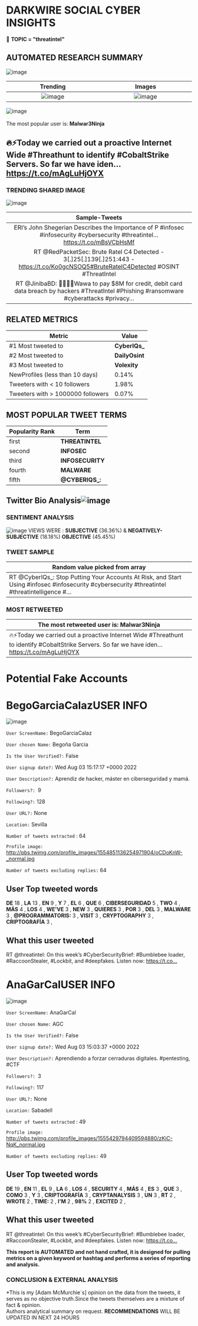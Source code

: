 # DARKWIRE SOCIAL CYBER INSIGHTS 
&#x1F34E; **TOPIC = "threatintel"**

## AUTOMATED RESEARCH SUMMARY
  ![image](darkLogo.png)   

|  Trending  |   Images | 
:-------------------------:|:-------------------------:
|  ![image](assets/threatintel/imageFile1.jpg)     <img width=200/> | ![image](assets/threatintel/imageFile2.jpg) <img width=200/> |   
 
 
![image](assets/threatintel/TWEETS.png)
<br></br>
The most popular user is: **Malwar3Ninja**  
 

## 🔥⚡Today we carried out a proactive Internet Wide #Threathunt to identify #CobaltStrike Servers. So far we have iden… https://t.co/mAgLuHjOYX 

  




### TRENDING SHARED IMAGE

![image](assets/threatintel/twitterPostedImage.png)



|                **Sample-Tweets**        |
| :-------------: |
| ERI’s John Shegerian Describes the Importance of P #infosec #infosecurity #cybersecurity #threatintel… https://t.co/mBsVCbHsMf |
| RT @RedPacketSec: Brute Ratel C4 Detected - 3[.]25[.]139[.]251:443 - https://t.co/Ko0gcNSOQ5#BruteRatelC4Detected #OSINT #ThreatIntel |
| RT @JinibaBD: 🚨🤷‍♂️🚨Wawa to pay $8M for credit, debit card data breach by hackers #ThreatIntel #Phishing #ransomware #cyberattacks #privacy… |

## RELATED METRICS<br>
| Metric | Value |
| ------------- | ------------- |
| #1 Most tweeted to  | **CyberIQs_** |
| #2 Most tweeted to  | **DailyOsint** |
| #3 Most tweeted to  | **Volexity** |
| NewProfiles (less than 10 days) | 0.14%  |
| Tweeters with < 10 followers  | 1.98%|
| Tweeters with > 1000000 followers  | 0.07%  |



## MOST POPULAR TWEET TERMS 


| Popularity Rank  | Term |
| ------------- | ------------- |
| first  | **THREATINTEL**  |
| second  | **INFOSEC**  |
| third  | **INFOSECURITY** |
| fourth  | **MALWARE**  |
| fifth  | **@CYBERIQS_:**  |


## Twitter Bio Analysis![image](assets/threatintel/BIO.png)
### SENTIMENT ANALYSIS
![image](assets/threatintel/sentiment.png)
VIEWS WERE : **SUBJECTIVE**  (36.36%) & **NEGATIVELY-SUBJECTIVE** (18.18%) **OBJECTIVE** (45.45%)

### TWEET SAMPLE 
| Random value picked from array |
| ------------- |
|RT @CyberIQs_: Stop Putting Your Accounts At Risk, and Start Using #infosec #infosecurity #cybersecurity #threatintel #threatintelligence #… |

### MOST RETWEETED 

| The most retweeted user is: **Malwar3Ninja**  |
| ------------- |
| 🔥⚡Today we carried out a proactive Internet Wide #Threathunt to identify #CobaltStrike Servers. So far we have iden… https://t.co/mAgLuHjOYX |

# Potential Fake Accounts
 
# BegoGarciaCalazUSER INFO
![image](http://pbs.twimg.com/profile_images/1554851136254971904/oCDoKnW-_normal.jpg)
 
`User ScreenName:` BegoGarciaCalaz 
 
`User chosen Name:` Begoña Garcia 
 
`Is the User Verified?:` False 
 
`User signup date?:` Wed Aug 03 15:17:17 +0000 2022 
 
`User Description?:` Aprendiz de hacker, máster en ciberseguridad y mamá. 
 
`Followers?: `9 
 
`Following?:` 128 
 
`User URL?:` None 
 
`Location:` Sevilla 
 
`Number of tweets extracted`  : 64 
 
`Profile image:` http://pbs.twimg.com/profile_images/1554851136254971904/oCDoKnW-_normal.jpg 
 
`Number of tweets excluding replies:` 64 
 

 

 
## User Top tweeted words 
 
**DE** 18 , **LA** 13 , **EN** 9 , **Y** 7 , **EL** 6 , **QUE** 6 , **CIBERSEGURIDAD** 5 , **TWO** 4 , **MÁS** 4 , **LOS** 4 , **WE'VE** 3 , **NEW** 3 , **QUIERES** 3 , **POR** 3 , **DEL** 3 , **MALWARE** 3 , **@PROGRAMMATORIS:** 3 , **VISIT** 3 , **CRYPTOGRAPHY** 3 , **CRIPTOGRAFÍA** 3 , 
 
## What this user tweeted
 
RT @threatintel: On this week’s #CyberSecurityBrief: #Bumblebee loader, #RaccoonStealer, #Lockbit, and #deepfakes. Listen now: https://t.co…
 
# AnaGarCalUSER INFO
![image](http://pbs.twimg.com/profile_images/1555429794409594880/zKjC-NqK_normal.jpg)
 
`User ScreenName:` AnaGarCal 
 
`User chosen Name:` AGC 
 
`Is the User Verified?:` False 
 
`User signup date?:` Wed Aug 03 15:03:37 +0000 2022 
 
`User Description?:` Aprendiendo a forzar cerraduras digitales.
#pentesting, #CTF 
 
`Followers?: `3 
 
`Following?:` 117 
 
`User URL?:` None 
 
`Location:` Sabadell 
 
`Number of tweets extracted`  : 49 
 
`Profile image:` http://pbs.twimg.com/profile_images/1555429794409594880/zKjC-NqK_normal.jpg 
 
`Number of tweets excluding replies:` 49 
 

 

 
## User Top tweeted words 
 
**DE** 19 , **EN** 11 , **EL** 9 , **LA** 6 , **LOS** 4 , **SECURITY** 4 , **MÁS** 4 , **ES** 3 , **QUE** 3 , **COMO** 3 , **Y** 3 , **CRIPTOGRAFÍA** 3 , **CRYPTANALYSIS** 3 , **UN** 3 , **RT** 2 , **WROTE** 2 , **TIME:** 2 , **I'M** 2 , **98%** 2 , **EXCITED** 2 , 
 
## What this user tweeted
 
RT @threatintel: On this week’s #CyberSecurityBrief: #Bumblebee loader, #RaccoonStealer, #Lockbit, and #deepfakes. Listen now: https://t.co…
 

<b> This report is AUTOMATED and not hand crafted, it is designed for pulling metrics on a given keyword or hashtag and performs a series of reporting and analysis.</b>  
### CONCLUSION & EXTERNAL ANALYSIS

*This is my [Adam McMurchie`s] opinion on the data from the tweets, it serves as no objective truth.Since the tweets themselves are a mixture of fact & opinion.<br>
Authors analytical summary on request.
**RECOMMENDATIONS** WILL BE UPDATED IN NEXT  24 HOURS <br>